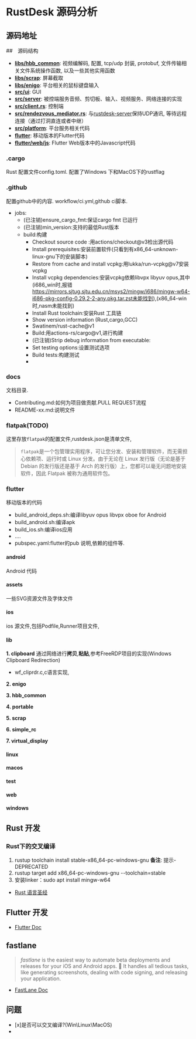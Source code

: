 # RustDesk 源码分析

## 源码地址



##　源码结构


- **[libs/hbb_common](https://github.com/rustdesk/rustdesk/tree/master/libs/hbb_common)**: 视频编解码, 配置, tcp/udp 封装, protobuf, 文件传输相关文件系统操作函数, 以及一些其他实用函数
- **[libs/scrap](https://github.com/rustdesk/rustdesk/tree/master/libs/scrap)**: 屏幕截取
- **[libs/enigo](https://github.com/rustdesk/rustdesk/tree/master/libs/enigo)**: 平台相关的鼠标键盘输入
- **[src/ui](https://github.com/rustdesk/rustdesk/tree/master/src/ui)**: GUI
- **[src/server](https://github.com/rustdesk/rustdesk/tree/master/src/server)**: 被控端服务音频、剪切板、输入、视频服务、网络连接的实现
- **[src/client.rs](https://github.com/rustdesk/rustdesk/tree/master/src/client.rs)**: 控制端
- **[src/rendezvous_mediator.rs](https://github.com/rustdesk/rustdesk/tree/master/src/rendezvous_mediator.rs)**: 与[rustdesk-server](https://github.com/rustdesk/rustdesk-server)保持UDP通讯, 等待远程连接（通过打洞直连或者中继）
- **[src/platform](https://github.com/rustdesk/rustdesk/tree/master/src/platform)**: 平台服务相关代码
- **[flutter](https://github.com/rustdesk/rustdesk/tree/master/flutter)**: 移动版本的Flutter代码 
- **[flutter/web/js](https://github.com/rustdesk/rustdesk/tree/master/flutter/web/js)**: Flutter Web版本中的Javascript代码


### .cargo
Rust 配置文件config.toml.
配置了Windows 下和MacOS下的rustflag

### .github
配置github中的内容.
workflow/ci.yml,github ci脚本.
- jobs:
    - (已注销)ensure_cargo_fmt:保证cargo fmt 已运行
    - (已注销)min_version:支持的最低Rust版本
    - build:构建
      - Checkout source code :用actions/checkout@v3检出源代码
      - Install prerequisites:安装前置软件(只看到有x86_64-unknown-linux-gnu下的安装脚本)
      - Restore from cache and install vcpkg:用lukka/run-vcpkg@v7安装vcpkg
      - Install vcpkg dependencies:安装vcpkg依赖libvpx libyuv opus,其中(i686_win时,报错 https://mirrors.sjtug.sjtu.edu.cn/msys2/mingw/i686/mingw-w64-i686-pkg-config-0.29.2-2-any.pkg.tar.zst未能找到),(x86_64-win时,nasm未能找到)
      - Install Rust toolchain:安装Rust 工具链
      - Show version information (Rust,cargo,GCC)
      - Swatinem/rust-cache@v1
      - Build:用actions-rs/cargo@v1,进行构建
      - (已注销)Strip debug information from executable:
      - Set testing options:设置测试选项
      - Build tests:构建测试
      - 

### docs
文档目录.
- Contributing.md:如何为项目做贡献.PULL REQUEST流程
- README-xx.md:说明文件

### flatpak(TODO)
这里存放`flatpak`的配置文件,rustdesk.json是清单文件,

> `flatpak`是一个包管理实用程序，可让您分发、安装和管理软件，而无需担心依赖项、运行时或 Linux 分发。由于无论在 Linux 发行版（无论是基于 Debian 的发行版还是基于 Arch 的发行版）上，您都可以毫无问题地安装软件，因此 Flatpak 被称为通用软件包。


### flutter
移动版本的代码
- build_android_deps.sh:编译libyuv opus libvpx oboe for Android
- build_android.sh:编译apk
- build_ios.sh:编译ios应用
- ....
- pubspec.yaml:flutter的pub 说明,依赖的组件等.


#### android
Android 代码

#### assets
一些SVG资源文件及字体文件

#### ios
ios 源文件,包括Podfile,Runner项目文件,

#### lib
**1. clipboard**
通过网络进行**拷贝**,**粘贴**,参考FreeRDP项目的实现(Windows Clipboard Redirection)
- wf_cliprdr.c,c语言实现,



**2. enigo**

**3. hbb_common**

**4. portable**

**5. scrap**

**6. simple_rc**

**7. virtual_display**


#### linux

#### macos

#### test

#### web

#### windows







## Rust 开发

### Rust下的交叉编译
1. rustup toolchain install stable-x86_64-pc-windows-gnu
   **备注**: 提示- DEPRECATED
2. rustup target add x86_64-pc-windows-gnu --toolchain=stable
3. 安装linker：sudo apt install mingw-w64

- [Rust 语言圣经](https://course.rs/about-book.html)

## Flutter 开发


- [Flutter Doc](https://flutter.cn/docs)

## fastlane
> *fastlane* is the easiest way to automate beta deployments and releases for your iOS and Android apps. 🚀 It handles all tedious tasks, like generating screenshots, dealing with code signing, and releasing your application.

- [FastLane Doc](https://docs.fastlane.tools/)

## 问题

- [x]是否可以交叉编译?(Win\Linux\MacOS)
- 
